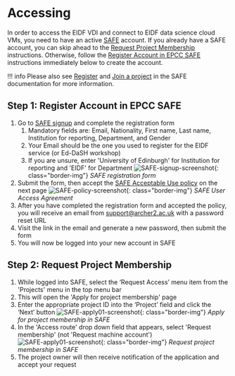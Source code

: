# Accessing

In order to access the EIDF VDI and connect to EIDF data science cloud VMs, you need to have an active
[SAFE](https://safe.epcc.ed.ac.uk) account. If you already have a SAFE account, you can skip ahead to the
[Request Project Membership](#step-2-request-project-membership) instructions. Otherwise, follow the
[Register Account in EPCC SAFE](#step-1-register-account-in-epcc-safe) instructions immediately below to create the
account.

!!! info
    Please also see [Register](https://epcced.github.io/safe-docs/safe-for-users/#register) and
    [Join a project](https://epcced.github.io/safe-docs/safe-for-users/#how-to-request-to-join-a-project) in the SAFE
    documentation for more information.

## Step 1: Register Account in EPCC SAFE

1. Go to [SAFE signup](https://safe.epcc.ed.ac.uk/signup.jsp) and complete the registration form
    1. Mandatory fields are: Email, Nationality, First name, Last name, Institution for reporting, Department, and Gender
    1. Your Email should be the one you used to register for the EIDF service (or Ed-DaSH workshop)
    1. If you are unsure, enter 'University of Edinburgh' for Institution for reporting and 'EIDF' for Department
   ![SAFE-signup-screenshot](/eidf-docs/images/SAFE_website_signup.png){: class="border-img"}
   *SAFE registration form*
1. Submit the form, then accept the
   [SAFE Acceptable Use policy](https://www.archer2.ac.uk/about/policies/safe_acceptable_use_policy.html) on the next
   page
   ![SAFE-policy-screenshot](/eidf-docs/images/SAFE_acceptable_use.png){: class="border-img"}
   *SAFE User Access Agreement*
1. After you have completed the registration form and accepted the policy, you will receive an email from
   [support@archer2.ac.uk](mailto:support@archer2.ac.uk) with a password reset URL
1. Visit the link in the email and generate a new password, then submit the form
1. You will now be logged into your new account in SAFE

## Step 2: Request Project Membership

1. While logged into SAFE, select the ‘Request Access’ menu item from the 'Projects' menu in the top menu bar
1. This will open the 'Apply for project membership' page
1. Enter the appropriate project ID into the ‘Project’ field and click the ‘Next’ button
   ![SAFE-apply01-screenshot](/eidf-docs/images/SAFE_Apply_Project_01.png){: class="border-img"}
   *Apply for project membership in SAFE*
1. In the 'Access route' drop down field that appears, select 'Request membership' (not 'Request machine account')
   ![SAFE-apply01-screenshot](/eidf-docs/images/SAFE_Apply_Project_02.png){: class="border-img"}
   *Request project membership in SAFE*
1. The project owner will then receive notification of the application and accept your request

